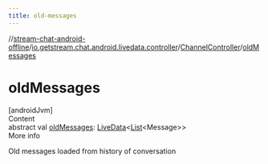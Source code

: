 ```yaml
---
title: old-messages
---
```

//[stream-chat-android-offline](../../../index.md)/[io.getstream.chat.android.livedata.controller](../index.md)/[ChannelController](index.md)/[oldMessages](oldMessages.md)



# oldMessages  
[androidJvm]  
Content  
abstract val [oldMessages](oldMessages.md): [LiveData](https://developer.android.com/reference/kotlin/androidx/lifecycle/LiveData.html)&lt;[List](https://kotlinlang.org/api/latest/jvm/stdlib/kotlin.collections/-list/index.html)&lt;Message&gt;&gt;  
More info  


Old messages loaded from history of conversation

  



